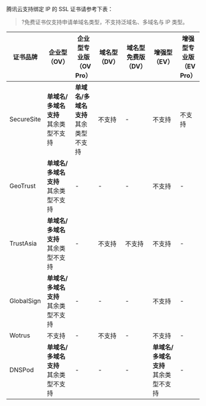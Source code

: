 腾讯云支持绑定 IP 的 SSL 证书请参考下表：
>?免费证书仅支持申请单域名类型，不支持泛域名、多域名与 IP 类型。
<table>
<thead>
  <tr>
    <th>证书品牌</th>
    <th>企业型<br>（OV）</th>
    <th>企业型专业版<br>（OV Pro）</th>
    <th>域名型<br>（DV）</th>
    <th>域名型免费版<br>（DV）</th>
    <th>增强型<br>（EV）</th>
    <th>增强型专业版<br>（EV Pro）</th>
  </tr>
</thead>
<tbody>
  <tr>
    <td>SecureSite</td>
    <td><b>单域名/多域名支持</b><br>其余类型不支持</td>
    <td><b>单域名/多域名支持</b><br>其余类型不支持</td>
    <td>不支持</td>
    <td>-</td>
    <td>不支持</td>
    <td>不支持</td>
  </tr>
  <tr>
    <td>GeoTrust</td>
    <td><b>单域名/多域名支持</b><br>其余类型不支持</td>
    <td>-</td>
    <td>-</td>
    <td>-</td>
    <td>不支持</td>
    <td>-</td>
  </tr>
  <tr>
    <td>TrustAsia</td>
    <td><b>单域名/多域名支持</b><br>其余类型不支持</td>
    <td>-</td>
    <td>不支持</td>
    <td>不支持</td>
    <td>不支持</td>
    <td>-</td>
  </tr>
  <tr>
    <td>GlobalSign</td>
    <td><b>单域名/多域名支持</b><br>其余类型不支持</td>
    <td>-</td>
    <td>-</td>
    <td>-</td>
    <td>不支持</td>
    <td>-</td>
  </tr>
  <tr>
    <td>Wotrus</td>
    <td>不支持</td>
    <td>-</td>
    <td>不支持</td>
    <td>-</td>
    <td>不支持</td>
    <td>-</td>
  </tr>
  <tr>
    <td>DNSPod </td>
    <td><b>单域名/多域名支持</b><br>其余类型不支持</td>
    <td>-</td>
    <td>-</td>
    <td>-</td>
    <td><b>单域名/多域名支持</b><br>其余类型不支持</td>
    <td>-</td>
  </tr>
</tbody>
</table>
